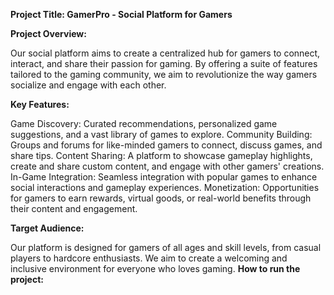 **Project Title: GamerPro - Social Platform for Gamers**

**Project Overview:**

Our social platform aims to create a centralized hub for gamers to connect, interact, and share their passion for gaming. By offering a suite of features tailored to the gaming community, we aim to revolutionize the way gamers socialize and engage with each other.

**Key Features:**

Game Discovery: Curated recommendations, personalized game suggestions, and a vast library of games to explore.
Community Building: Groups and forums for like-minded gamers to connect, discuss games, and share tips.
Content Sharing: A platform to showcase gameplay highlights, create and share custom content, and engage with other gamers' creations.
In-Game Integration: Seamless integration with popular games to enhance social interactions and gameplay experiences.
Monetization: Opportunities for gamers to earn rewards, virtual goods, or real-world benefits through their content and engagement.



**Target Audience:**

Our platform is designed for gamers of all ages and skill levels, from casual players to hardcore enthusiasts. We aim to create a welcoming and inclusive environment for everyone who loves gaming.
**How to run the project:**



